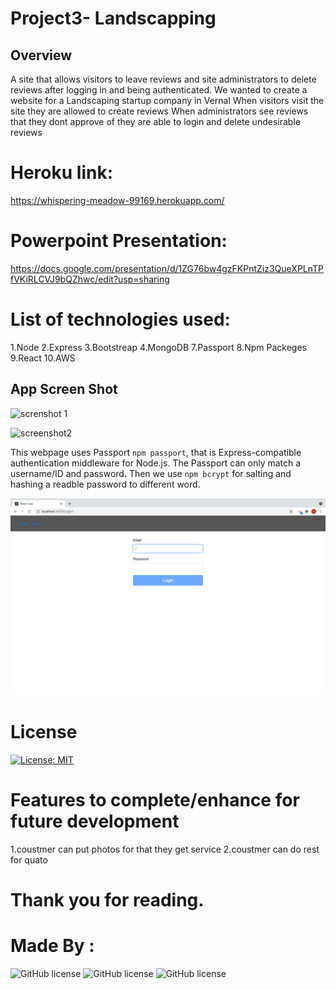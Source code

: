 # Project3- Landscapping

## Overview
A site that allows visitors to leave reviews and site administrators to delete reviews after logging in and being authenticated. 
We wanted to create a website for a Landscaping startup company in Vernal
When visitors visit the site they are allowed to create reviews
When administrators see reviews that they dont approve of they are able to login and delete undesirable reviews


# Heroku link:

https://whispering-meadow-99169.herokuapp.com/


# Powerpoint Presentation:
https://docs.google.com/presentation/d/1ZG76bw4gzFKPntZiz3QueXPLnTPfVKiRLCVJ9bQZhwc/edit?usp=sharing
 
# List of technologies used:
  1.Node
  2.Express
  3.Bootstreap
  4.MongoDB
  7.Passport
  8.Npm Packeges
  9.React
  10.AWS

## App Screen Shot

![screnshot 1](https://github.com/Jewls250/landscaping/blob/main/landscaping/client/src/components/assets/Screen%20Shot%202021-05-28%20at%208.56.15%20AM.png)


![screenshot2](https://github.com/Jewls250/landscaping/blob/main/landscaping/client/src/components/assets/Screen%20Shot%202021-05-28%20at%208.56.23%20AM.png)

This webpage uses Passport `npm passport`, that is Express-compatible authentication middleware for Node.js. The Passport can only match a username/ID and password. Then we use `npm bcrypt` for salting and hashing a readble password to different word.
 

![screenshot3](https://github.com/Jewls250/landscaping/blob/main/landscaping/client/src/components/assets/screen3.png)


# License 


[![License: MIT](https://img.shields.io/badge/License-MIT-yellow.svg)](https://opensource.org/licenses/MIT)


# Features to complete/enhance for future development
1.coustmer can put photos for that they get service 
2.coustmer can do rest  for quato


# Thank you for reading.
# Made By : 
![GitHub license](https://img.shields.io/badge/Made%20by-%40niyati7892-orange)
![GitHub license](https://img.shields.io/badge/Made%20by-%40jewls250-orange)
![GitHub license](https://img.shields.io/badge/Made%20by-%40davidsackett14-orange)
